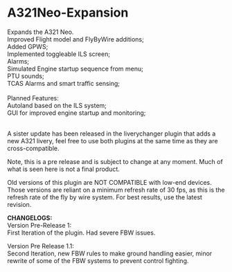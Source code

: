 # A321Neo-Expansion
Expands the A321 Neo.<br>
Improved Flight model and FlyByWire additions;<br>
Added GPWS;<br>
Implemented toggleable ILS screen;<br>
Alarms;<br>
Simulated Engine startup sequence from menu;<br>
PTU sounds;<br>
TCAS Alarms and smart traffic sensing;<br>
<br>
Planned Features:<br>
Autoland based on the ILS system;<br>
GUI for improved engine startup and monitoring;<br>
<br>

A sister update has been released in the liverychanger plugin that adds a new A321 livery, feel free to use both plugins at the same time as they are cross-compatible.

Note, this is a pre release and is subject to change at any moment. Much of what is seen here is not a final product.

Old versions of this plugin are NOT COMPATIBLE with low-end devices. Those versions are reliant on a minimum refresh rate of 30 fps, as this is the refresh rate of the fly by wire system. For best results, use the latest revision.

**CHANGELOGS:**<br>
Version Pre-Release 1:<br>
  First Iteration of the plugin. Had severe FBW issues.
  
Version Pre Release 1.1:<br>
  Second Iteration, new FBW rules to make ground handling easier, minor rewrite of some of the FBW systems to prevent control fighting.
